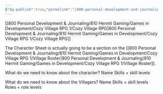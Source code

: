 ```yaml
---
{"dg-publish":true,"permalink":"/800-personal-development-and-journaling/810-hermit-gaming/games-in-development/cozy-village-rpg/playsheets-and-guides/character-sheet/"}
---
```



[[800 Personal Development & Journaling/810 Hermit Gaming/Games in Development/Cozy Village RPG 1/Cozy Village RPG\|800 Personal Development & Journaling/810 Hermit Gaming/Games in Development/Cozy Village RPG 1/Cozy Village RPG]]

The Character Sheet is actually going to be a section on the [[800 Personal Development & Journaling/810 Hermit Gaming/Games in Development/Cozy Village RPG 1/Village Roster\|800 Personal Development & Journaling/810 Hermit Gaming/Games in Development/Cozy Village RPG 1/Village Roster]].

What do we need to know about the character?
Name
Skills + skill levels 

What do we need to know about the Villagers?
Name
Skills + skill levels
Roles + role levels 